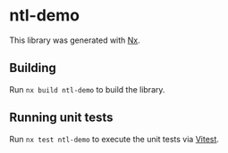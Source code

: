 # ntl-demo

This library was generated with [Nx](https://nx.dev).

## Building

Run `nx build ntl-demo` to build the library.

## Running unit tests

Run `nx test ntl-demo` to execute the unit tests via [Vitest](https://vitest.dev/).
